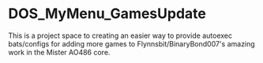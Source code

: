 # DOS_MyMenu_GamesUpdate
This is a project space to creating an easier way to provide autoexec bats/configs for adding more games to Flynnsbit/BinaryBond007's amazing work in the Mister AO486 core. 
